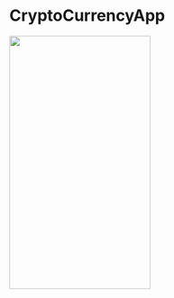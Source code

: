 # CryptoCurrencyApp

<img src="https://user-images.githubusercontent.com/54987308/173477388-0af00e9b-c65b-45ba-a8a0-b8c9ecfbe948.gif" height = '450' width = '250'> </img>

